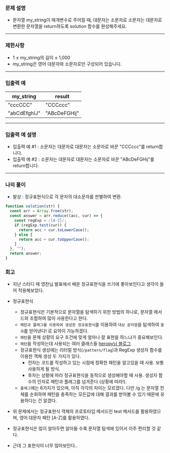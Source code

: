 ### 문제 설명

- 문자열 my_string이 매개변수로 주어질 때, 대문자는 소문자로 소문자는 대문자로 변환한 문자열을 return하도록 solution 함수를 완성해주세요.

---

### 제한사항

- 1 ≤ my_string의 길이 ≤ 1,000
- my_string은 영어 대문자와 소문자로만 구성되어 있습니다.

---

### 입출력 예

| my_string    | result       |
| ------------ | ------------ |
| "cccCCC"     | "CCCccc"     |
| "abCdEfghIJ" | "ABcDeFGHij" |

---

### 입출력 예 설명

- 입출력 예 #1 : 소문자는 대문자로 대문자는 소문자로 바꾼 "CCCccc"를 return합니다.
- 입출력 예 #2 : 소문자는 대문자로 대문자는 소문자로 바꾼 "ABcDeFGHij"를 return합니다.

---

### 나의 풀이

- 발상 : 정규표현식으로 각 문자의 대소문자를 판별하여 변환.

```javascript
function solution(str) {
  const arr = Array.from(str);
  const answer = arr.reduce((acc, cur) => {
    const regExp = /[A-Z]/;
    if (regExp.test(cur)) {
      return acc + cur.toLowerCase();
    } else {
      return acc + cur.toUpperCase();
    }
  }, "");
  return answer;
}
```

### 회고

- 지난 스터디 때 영찬님 발표에서 배운 정규표현식을 쓰기에 좋아보인다고 생각이 들어 적용해보았다.

- 정규표현식
  - 정규표현식은 기본적으로 문자열을 탐색하기 위한 방법의 하나로, 문자열 메서드와 조합하여 많이 사용한다고 한다.
  - `패턴과 플래그를 이용하여 생성한 정규표현식`을 이용하여 `대상 문자열`을 탐색하여 `결과`를 얻어낸다! 로 요약이 가능하겠다.
  - `패턴`을 문제 상황의 요구 조건에 맞게 얼마나 잘 표현을 하느냐가 중요해보인다.
  - `패턴`을 작성하는데 사용되는 여러 클래스들 [heropy님 블로그](https://heropy.blog/2018/10/28/regexp/)
  - 정규표현식 생성에는 리터럴 방식(`/pattern/flag`)과 RegExp 생성자 함수를 이용한 객체 생성 두 가지가 있다.
    - 전자는 코드를 작성하고 있는 시점에 정확한 패턴을 알고있을 때 사용. 보통 사용하게 될 방식.
    - 후자는 상황에 따라 정규표현식을 동적으로 생성해야할 때 사용. 생성자 함수의 인자로 패턴과 플래그를 넘겨준다 (상황에 따라!).
  - `플래그`에는 6가지가 있으며, 아직 각각의 차이는 모르겠다. 다만 /g 는 문자열 전체를 순회하여 패턴을 충족하는 모든값에 대해 결과를 받아볼 수 있기 때문에 유용하다는 건 알겠다.
- 위 문제에서는 정규표현식 객체의 프로토타입 메서드인 test 메서드를 활용하였으며, 영어 대문자 패턴 [A-Z]를 활용하였다.

- 정규표현식은 많이 알아두면 알아둘 수록 문자열 탐색에 있어서 아주 편리할 것 같다.
- 근데 그 표현식이 너무 많아보인다..
